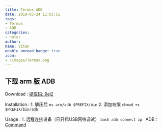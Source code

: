 ```yaml
---
title: Termux ADB
date: 2019-03-24 11:03:51
tags:
- Termux
- ADB
categories:
- notes
author:
name: Vitan
enable_unread_badge: true
icon:
- /images/Termux.png
---
```

## 下载 arm 版 ADB
Download
:	[提取码: 9ej2](https://pan.baidu.com/s/1wv_i6qUTLRL94pp-bnkyWw)

Installation
:	1. 解压后 `mv arm/adb $PREFIX/bin`
	2. 添加权限 `chmod +x $PREFIX/bin/adb`


Usage
:	1. 远程连接设备（已开启USB网络调试）
	```bash
	adb connect ip
	```
ADB
:	[Command](https://vitan.me/2018/04/19/Adb/)
